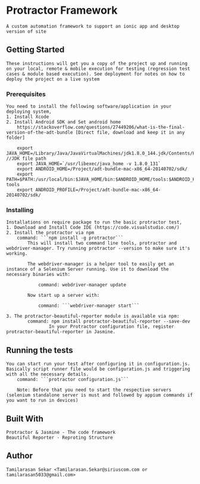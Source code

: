 # Protractor Framework
    A custom automation framework to support an ionic app and desktop version of site

## Getting Started
    These instructions will get you a copy of the project up and running on your local, remote & mobile execution for testing (regression test cases & module based execution). See deployment for notes on how to deploy the project on a live system

### Prerequisites
    You need to install the following software/application in your deploying system,        
    1. Install Xcode 
    2. Install Android SDK and Set android home
        https://stackoverflow.com/questions/27449206/what-is-the-final-version-of-the-adt-bundle [Direct file, download and keep it in any folder]
        
        export JAVA_HOME=/Library/Java/JavaVirtualMachines/jdk1.8.0_144.jdk/Contents/Home //JDK file path
        export JAVA_HOME=`/usr/libexec/java_home -v 1.8.0_131`
        export ANDROID_HOME=/Project/adt-bundle-mac-x86_64-20140702/sdk/
        export PATH=$PATH:/usr/local/bin:$JAVA_HOME/bin:$ANDROID_HOME/tools:$ANDROID_HOME/platform-tools
        export ANDROID_PROFILE=/Project/adt-bundle-mac-x86_64-20140702/sdk/

### Installing
    Installations on require package to run the basic protractor test,
    1. Download and Install Code IDE (https://code.visualstudio.com/)
    2. Install the protractor via npm
        command: ```npm install -g protractor```
            This will install two command line tools, protractor and webdriver-manager. Try running protractor --version to make sure it's working.

            The webdriver-manager is a helper tool to easily get an instance of a Selenium Server running. Use it to download the necessary binaries with:

                command: webdriver-manager update

            Now start up a server with:

                command: ```webdriver-manager start```

    3. The protractor-beautiful-reporter module is available via npm:
            command: npm install protractor-beautiful-reporter --save-dev
                    In your Protractor configuration file, register protractor-beautiful-reporter in Jasmine. 

## Running the tests
    You can start run your test after configuring it in configuration.js. Basically script runner file would be configuration.js and triggering with all the necessary details.
        command: ```protractor configuration.js```

        Note: Before that you need to start the respective servers (selenium standalone server is must and followed by appium commands if you want to run in devices)

## Built With
    Protractor & Jasmine - The code framework
    Beautiful Reporter - Reproting Structure


## Author
    Tamilarasan Sekar <Tamilarasan.Sekar@siriuscom.com or tamilarasan5033@gmail.com>








